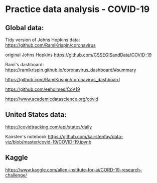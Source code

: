 # Practice data analysis - COVID-19

## Global data:

Tidy version of Johns Hopkins data: https://github.com/RamiKrispin/coronavirus

original Johns Hopkins https://github.com/CSSEGISandData/COVID-19

Rami's dashboard:
https://ramikrispin.github.io/coronavirus_dashboard/#summary

https://github.com/RamiKrispin/coronavirus_dashboard

https://github.com/eeholmes/CoV19

https://www.academicdatascience.org/covid

## United States data:

https://covidtracking.com/api/states/daily

Kairsten's notebook https://github.com/kairstenfay/data-viz/blob/master/covid-19/COVID-19.ipynb

## Kaggle

https://www.kaggle.com/allen-institute-for-ai/CORD-19-research-challenge/
